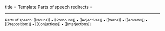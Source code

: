 title = Template:Parts of speech
redirects =
>>>>

---
<small class="sans-serif">Parts of speech: [[Nouns]] • [[Pronouns]] • [[Adjectives]] • [[Verbs]] • [[Adverbs]] • [[Prepositions]] • [[Conjuctions]] • [[Interjections]]</small>